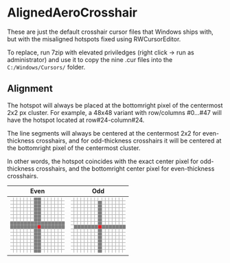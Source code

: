 # AlignedAeroCrosshair

These are just the default crosshair cursor files that Windows ships with, but with the misaligned hotspots fixed using RWCursorEditor.

To replace, run 7zip with elevated priviledges (right click -> run as administrator) and use it to copy the nine .cur files into the `C:/Windows/Cursors/` folder.

## Alignment

The hotspot will always be placed at the bottomright pixel of the centermost 2x2 px cluster. For example, a 48x48 variant with row/columns #0...#47 will have the hotspot located at row#24-column#24.

The line segments will always be centered at the centermost 2x2 for even-thickness crosshairs, and for odd-thickness crosshairs it will be centered at the bottomright pixel of the centermost cluster. 

In other words, the hotspot coincides with the exact center pixel for odd-thickness crosshairs, and the bottomright center pixel for even-thickness crosshairs.

Even | Odd 
-----|-----
![](evengrid.png) | ![](oddgrid.png)
